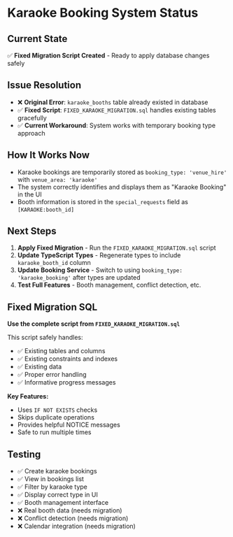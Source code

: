 # Karaoke Booking System Status

## Current State
✅ **Fixed Migration Script Created** - Ready to apply database changes safely

## Issue Resolution
- ❌ **Original Error**: `karaoke_booths` table already existed in database
- ✅ **Fixed Script**: `FIXED_KARAOKE_MIGRATION.sql` handles existing tables gracefully
- ✅ **Current Workaround**: System works with temporary booking type approach

## How It Works Now
- Karaoke bookings are temporarily stored as `booking_type: 'venue_hire'` with `venue_area: 'karaoke'`
- The system correctly identifies and displays them as "Karaoke Booking" in the UI
- Booth information is stored in the `special_requests` field as `[KARAOKE:booth_id]`

## Next Steps
1. **Apply Fixed Migration** - Run the `FIXED_KARAOKE_MIGRATION.sql` script
2. **Update TypeScript Types** - Regenerate types to include `karaoke_booth_id` column
3. **Update Booking Service** - Switch to using `booking_type: 'karaoke_booking'` after types are updated
4. **Test Full Features** - Booth management, conflict detection, etc.

## Fixed Migration SQL
**Use the complete script from `FIXED_KARAOKE_MIGRATION.sql`**

This script safely handles:
- ✅ Existing tables and columns
- ✅ Existing constraints and indexes  
- ✅ Existing data
- ✅ Proper error handling
- ✅ Informative progress messages

**Key Features:**
- Uses `IF NOT EXISTS` checks
- Skips duplicate operations
- Provides helpful NOTICE messages
- Safe to run multiple times

## Testing
- ✅ Create karaoke bookings
- ✅ View in bookings list
- ✅ Filter by karaoke type
- ✅ Display correct type in UI
- ✅ Booth management interface
- ❌ Real booth data (needs migration)
- ❌ Conflict detection (needs migration)
- ❌ Calendar integration (needs migration) 